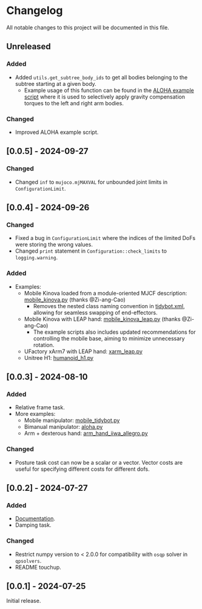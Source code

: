 # Changelog

All notable changes to this project will be documented in this file.

## Unreleased

### Added

- Added `utils.get_subtree_body_ids` to get all bodies belonging to the subtree starting at a given body.
  - Example usage of this function can be found in the [ALOHA example script](examples/arm_aloha.py) where it is used to selectively apply gravity compensation torques to the left and right arm bodies.

### Changed

- Improved ALOHA example script.

## [0.0.5] - 2024-09-27

### Changed

- Changed `inf` to `mujoco.mjMAXVAL` for unbounded joint limits in `ConfigurationLimit`.

## [0.0.4] - 2024-09-26

### Changed

- Fixed a bug in `ConfigurationLimit` where the indices of the limited DoFs were storing the wrong values.
- Changed `print` statement in `Configuration::check_limits` to `logging.warning`.

### Added

- Examples:
    - Mobile Kinova loaded from a module-oriented MJCF description: [mobile_kinova.py](examples/mobile_kinova.py) (thanks @Zi-ang-Cao)
        - Removes the nested class naming convention in [tidybot.xml](tidybot.xml), allowing for seamless swapping of end-effectors.
    - Mobile Kinova with LEAP hand: [mobile_kinova_leap.py](examples/mobile_kinova_leap.py) (thanks @Zi-ang-Cao)
        - The example scripts also includes updated recommendations for controlling the mobile base, aiming to minimize unnecessary rotation.
    - UFactory xArm7 with LEAP hand: [xarm_leap.py](examples/arm_hand_xarm_leap.py)
    - Unitree H1: [humanoid_h1.py](examples/humanoid_h1.py)

## [0.0.3] - 2024-08-10

### Added

- Relative frame task.
- More examples:
    - Mobile manipulator: [mobile_tidybot.py](examples/mobile_tidybot.py)
    - Bimanual manipulator: [aloha.py](examples/arm_aloha.py)
    - Arm + dexterous hand: [arm_hand_iiwa_allegro.py](examples/arm_hand_iiwa_allegro.py)

### Changed

- Posture task cost can now be a scalar or a vector. Vector costs are useful for specifying different costs for different dofs.

## [0.0.2] - 2024-07-27

### Added

- [Documentation](https://kevinzakka.github.io/mink/).
- Damping task.

### Changed

- Restrict numpy version to < 2.0.0 for compatibility with `osqp` solver in `qpsolvers`.
- README touchup.

## [0.0.1] - 2024-07-25

Initial release.

